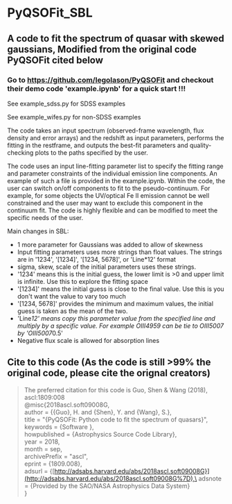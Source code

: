 # PyQSOFit_SBL
## A code to fit the spectrum of quasar with skewed gaussians, Modified from the original code PyQSOFit cited below 
### Go to https://github.com/legolason/PyQSOFit and checkout their demo code 'example.ipynb' for a quick start !!!

See example_sdss.py for SDSS examples

See example_wifes.py for non-SDSS examples

The code takes an input spectrum (observed-frame wavelength, flux density and error arrays) and the redshift as input parameters, performs the fitting in the restframe, and outputs the best-fit parameters and quality-checking plots to the paths specified by the user. 

The code uses an input line-fitting parameter list to specify the fitting range and parameter constraints of the individual emission line components. An example of such a file is provided in the example.ipynb. Within the code, the user can switch on/off components to fit to the pseudo-continuum. For example, for some objects the UV/optical Fe II emission cannot be well constrained and the user may want to exclude this component in the continuum fit. The code is highly flexible and can be modified to meet the specific needs of the user.

Main changes in SBL:
- 1 more parameter for Gaussians was added to allow of skewness
- Input fitting parameters uses more strings than float values. The strings are in '1234', '[1234]', '[1234, 5678]', or 'Line*12' format
- sigma, skew, scale of the initial parameters uses these strings.
- '1234' means this is the initial guess, the lower limit is >0 and upper limit is infinite. Use this to explore the fitting space
- '[1234]' means the initial guess is close to the final value. Use this is you don't want the value to vary too much
- '[1234, 5678]' provides the minimum and maximum values, the initial guess is taken as the mean of the two.
- 'Line*12' means copy this parameter value from the specified line and multiply by a specific value. For example OIII4959 can be tie to OIII5007 by 'OIII5007*0.5'
- Negative flux scale is allowed for absorption lines


## Cite to this code (As the code is still >99% the original code, please cite the orignal creators)

> The preferred citation for this code is Guo, Shen & Wang (2018), ascl:1809:008\
> @misc{2018ascl.soft09008G,\
> author = {{Guo}, H. and {Shen}, Y. and {Wang}, S.},\
> title = "{PyQSOFit: Python code to fit the spectrum of quasars}",\
> keywords = {Software },\
> howpublished = {Astrophysics Source Code Library},\
> year = 2018,\
> month = sep,\
> archivePrefix = "ascl",\
> eprint = {1809.008},\
> adsurl = {[http://adsabs.harvard.edu/abs/2018ascl.soft09008G}](http://adsabs.harvard.edu/abs/2018ascl.soft09008G%7D),\
> adsnote = {Provided by the SAO/NASA Astrophysics Data System}\
> }
